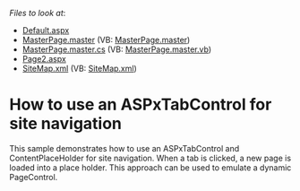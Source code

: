 <!-- default file list -->
*Files to look at*:

* [Default.aspx](./CS/WebSite14/Default.aspx)
* [MasterPage.master](./CS/WebSite14/MasterPage.master) (VB: [MasterPage.master](./VB/WebSite14/MasterPage.master))
* [MasterPage.master.cs](./CS/WebSite14/MasterPage.master.cs) (VB: [MasterPage.master.vb](./VB/WebSite14/MasterPage.master.vb))
* [Page2.aspx](./CS/WebSite14/Page2.aspx)
* [SiteMap.xml](./CS/WebSite14/SiteMap.xml) (VB: [SiteMap.xml](./VB/WebSite14/SiteMap.xml))
<!-- default file list end -->
# How to use an ASPxTabControl for site navigation


<p>This sample demonstrates how to use an ASPxTabControl and ContentPlaceHolder for site navigation. When a tab is clicked, a new page is loaded into a place holder. This approach can be used to emulate a dynamic PageControl.</p>

<br/>


